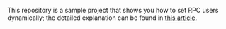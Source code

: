 This repository is a sample project that shows you how to set RPC users dynamically; the detailed explanation can be found in [this article](https://blog.b9lab.com/enabling-dynamic-rpc-user-access-management-for-corda-nodes-19bce3fb58cc).